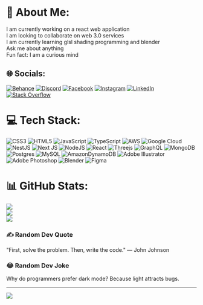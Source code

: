 # 💫 About Me:
I am currently working on a react web application<br>I am looking to collaborate on web 3.0 services<br>I am currently learning glsl shading programming and blender<br>Ask me about anything<br>Fun fact: I am a curious mind


## 🌐 Socials:
[![Behance](https://img.shields.io/badge/Behance-1769ff?logo=behance&logoColor=white)](https://behance.net/zulkerb9b) [![Discord](https://img.shields.io/badge/Discord-%237289DA.svg?logo=discord&logoColor=white)](https://discord.gg/EroSennin#0950) [![Facebook](https://img.shields.io/badge/Facebook-%231877F2.svg?logo=Facebook&logoColor=white)](https://facebook.com/zulkerb9b) [![Instagram](https://img.shields.io/badge/Instagram-%23E4405F.svg?logo=Instagram&logoColor=white)](https://instagram.com/nienbhai) [![LinkedIn](https://img.shields.io/badge/LinkedIn-%230077B5.svg?logo=linkedin&logoColor=white)](https://linkedin.com/in/zulker-nien) [![Stack Overflow](https://img.shields.io/badge/-Stackoverflow-FE7A16?logo=stack-overflow&logoColor=white)](https://stackoverflow.com/users/13794891) 

# 💻 Tech Stack:
![CSS3](https://img.shields.io/badge/css3-%231572B6.svg?style=for-the-badge&logo=css3&logoColor=white) ![HTML5](https://img.shields.io/badge/html5-%23E34F26.svg?style=for-the-badge&logo=html5&logoColor=white) ![JavaScript](https://img.shields.io/badge/javascript-%23323330.svg?style=for-the-badge&logo=javascript&logoColor=%23F7DF1E) ![TypeScript](https://img.shields.io/badge/typescript-%23007ACC.svg?style=for-the-badge&logo=typescript&logoColor=white) ![AWS](https://img.shields.io/badge/AWS-%23FF9900.svg?style=for-the-badge&logo=amazon-aws&logoColor=white)  ![Google Cloud](https://img.shields.io/badge/Google%20Cloud-%234285F4.svg?style=for-the-badge&logo=google-cloud&logoColor=white) ![NestJS](https://img.shields.io/badge/nestjs-%23E0234E.svg?style=for-the-badge&logo=nestjs&logoColor=white) ![Next JS](https://img.shields.io/badge/Next-black?style=for-the-badge&logo=next.js&logoColor=white) ![NodeJS](https://img.shields.io/badge/node.js-6DA55F?style=for-the-badge&logo=node.js&logoColor=white) ![React](https://img.shields.io/badge/react-%2320232a.svg?style=for-the-badge&logo=react&logoColor=%2361DAFB) ![Threejs](https://img.shields.io/badge/threejs-black?style=for-the-badge&logo=three.js&logoColor=white) ![GraphQL](https://img.shields.io/badge/-GraphQL-E10098?style=for-the-badge&logo=graphql&logoColor=white) ![MongoDB](https://img.shields.io/badge/MongoDB-%234ea94b.svg?style=for-the-badge&logo=mongodb&logoColor=white) ![Postgres](https://img.shields.io/badge/postgres-%23316192.svg?style=for-the-badge&logo=postgresql&logoColor=white) ![MySQL](https://img.shields.io/badge/mysql-%2300f.svg?style=for-the-badge&logo=mysql&logoColor=white) ![AmazonDynamoDB](https://img.shields.io/badge/Amazon%20DynamoDB-4053D6?style=for-the-badge&logo=Amazon%20DynamoDB&logoColor=white) ![Adobe Illustrator](https://img.shields.io/badge/adobeillustrator-%23FF9A00.svg?style=for-the-badge&logo=adobeillustrator&logoColor=white) ![Adobe Photoshop](https://img.shields.io/badge/adobephotoshop-%2331A8FF.svg?style=for-the-badge&logo=adobephotoshop&logoColor=white) ![Blender](https://img.shields.io/badge/blender-%23F5792A.svg?style=for-the-badge&logo=blender&logoColor=white) ![Figma](https://img.shields.io/badge/figma-%23F24E1E.svg?style=for-the-badge&logo=figma&logoColor=white) 
# 📊 GitHub Stats:
![](https://github-readme-stats.vercel.app/api?username=Zulker-Nien&theme=dark&hide_border=false&include_all_commits=false&count_private=false)<br/>
![](https://github-readme-streak-stats.herokuapp.com/?user=Zulker-Nien&theme=dark&hide_border=false)<br/>
![](https://github-readme-stats.vercel.app/api/top-langs/?username=Zulker-Nien&theme=dark&hide_border=false&include_all_commits=false&count_private=false&layout=compact)

### ✍️ Random Dev Quote
"First, solve the problem. Then, write the code." — John Johnson

### 😂 Random Dev Joke
Why do programmers prefer dark mode?
Because light attracts bugs.

---
[![](https://visitcount.itsvg.in/api?id=Zulker-Nien&icon=0&color=6)](https://visitcount.itsvg.in)

<!-- Proudly created with GPRM ( https://gprm.itsvg.in ) -->
